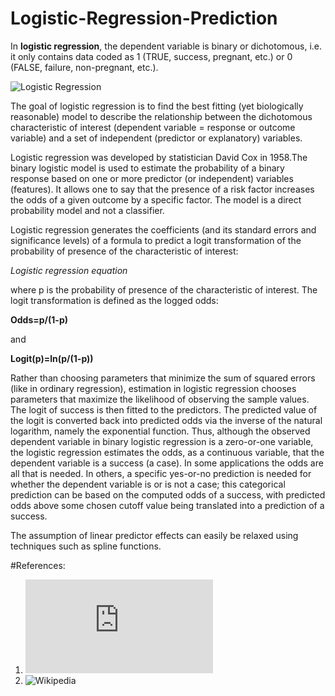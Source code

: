 # Logistic-Regression-Prediction

In **logistic regression**, the dependent variable is binary or dichotomous, i.e. it only contains data coded as 1 (TRUE, success, pregnant, etc.) or 0 (FALSE, failure, non-pregnant, etc.).

![Logistic Regression](https://user-images.githubusercontent.com/21111859/36820109-4fdc4424-1cba-11e8-92e4-366c4ccf2eca.png)

The goal of logistic regression is to find the best fitting (yet biologically reasonable) model to describe the relationship between the dichotomous characteristic of interest (dependent variable = response or outcome variable) and a set of independent (predictor or explanatory) variables. 

Logistic regression was developed by statistician David Cox in 1958.The binary logistic model is used to estimate the probability of a binary response based on one or more predictor (or independent) variables (features). It allows one to say that the presence of a risk factor increases the odds of a given outcome by a specific factor. The model is a direct probability model and not a classifier.


Logistic regression generates the coefficients (and its standard errors and significance levels) of a formula to predict a logit transformation of the probability of presence of the characteristic of interest:

_Logistic regression equation_

where p is the probability of presence of the characteristic of interest. The logit transformation is defined as the logged odds:

**Odds=p/(1-p)**

and

**Logit(p)=ln(p/(1-p))**

Rather than choosing parameters that minimize the sum of squared errors (like in ordinary regression), estimation in logistic regression chooses parameters that maximize the likelihood of observing the sample values. The logit of success is then fitted to the predictors. The predicted value of the logit is converted back into predicted odds via the inverse of the natural logarithm, namely the exponential function. Thus, although the observed dependent variable in binary logistic regression is a zero-or-one variable, the logistic regression estimates the odds, as a continuous variable, that the dependent variable is a success (a case). In some applications the odds are all that is needed. In others, a specific yes-or-no prediction is needed for whether the dependent variable is or is not a case; this categorical prediction can be based on the computed odds of a success, with predicted odds above some chosen cutoff value being translated into a prediction of a success.

The assumption of linear predictor effects can easily be relaxed using techniques such as spline functions.


#References: 
1) ![MedCalc](https://www.medcalc.org/manual/logistic_regression.php)
2) ![Wikipedia](https://en.wikipedia.org/wiki/Logistic_regression)
